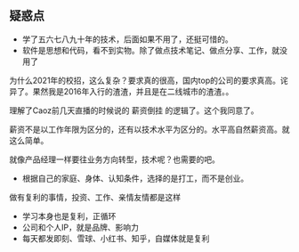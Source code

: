 ## 疑惑点

- 学了五六七八九十年的技术，后面如果不用了，还挺可惜的。
- 软件是思想和代码，看不到实物。除了做点技术笔记、做点分享、工作，就没用了


为什么2021年的校招，这么复杂？要求真的很高，国内top的公司的要求真高。诧异了。果然我是2016年入行的渣渣，并且是在二线城市的渣渣。。

理解了Caoz前几天直播的时候说的 薪资倒挂 的逻辑了。这个我同意了。

薪资不是以工作年限为区分的，还有以技术水平为区分的。水平高自然薪资高。就这么简单。

就像产品经理一样要往业务方向转型，技术呢？也需要的吧。


- 根据自己的家庭、身体、认知条件，选择的是打工，而不是创业。

做有复利的事情，投资、工作、亲情友情都是这样
- 学习本身也是复利，正循环
- 公司和个人IP，就是品牌、影响力
- 每天都发即刻、雪球、小红书、知乎，自媒体就是复利

